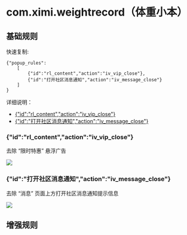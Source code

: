 # com.ximi.weightrecord（体重小本）

## 基础规则

快速复制:
```
{"popup_rules":
    [
        {"id":"rl_content","action":"iv_vip_close"},
        {"id":"打开社区消息通知","action":"iv_message_close"}
    ]
}
```
详细说明：
- [{"id":"rl_content","action":"iv_vip_close"}](#idrl_contentactioniv_vip_close)
- [{"id":"打开社区消息通知","action":"iv_message_close"}](#id打开社区消息通知actioniv_message_close)

### {"id":"rl_content","action":"iv_vip_close"}
去除 “限时特惠” 悬浮广告

![](./assets/限时特惠.jpg)

### {"id":"打开社区消息通知","action":"iv_message_close"}
去除 “消息” 页面上方打开社区消息通知提示信息

![](./assets/打开社区消息通知.jpg)

## 增强规则
